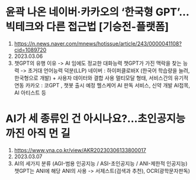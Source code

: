 # 윤곽 나온 네이버·카카오의 ‘한국형 GPT’…빅테크와 다른 접근법 [기승전-플랫폼]
1) https://n.news.naver.com/mnews/hotissue/article/243/0000041108?cid=1089720
2) 2023.03.06
3) 챗GPT의 유행 이유 -> AI 임에도 정교한 대화능력
    챗GPT가 가진 맥락을 찾는 능력 -> 초거대 언어능력 덕분(LLP)
    네이버 : 하이퍼클로바X (한국어 학습량을 늘려, 한국형으로 개발) + 사용자 데이터와 결합 사용
            멀티모달 형태, 서비스간의 유기적 연동
    카카오 : 코GPT , 챗봇 출시 예정
            헬스케어 AI 판독 서비스, 신약 개발 AI접목, AI 아티스트 등
# AI가 세 종류인 건 아시나요?…초인공지능까진 아직 먼 길
1) https://www.yna.co.kr/view/AKR20230306133800017
2) 2023.03.07
3) AI의 세가지 분류 (AGI-범용 인공지능 / ASI-초인공지능 / ANI-제한적 인공지능) 챗GPT는 ANI에 해당
        ANI의 사용 -> 서제스트(검색과 추천), OCR(광학문자판독)